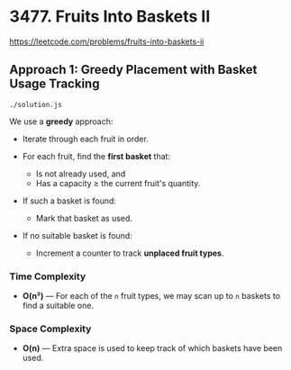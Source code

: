 # 3477. Fruits Into Baskets II

https://leetcode.com/problems/fruits-into-baskets-ii

## Approach 1: Greedy Placement with Basket Usage Tracking
`./solution.js`

We use a **greedy** approach:

* Iterate through each fruit in order.
* For each fruit, find the **first basket** that:

  * Is not already used, and
  * Has a capacity ≥ the current fruit's quantity.
* If such a basket is found:

  * Mark that basket as used.
* If no suitable basket is found:

  * Increment a counter to track **unplaced fruit types**.


### Time Complexity

* **O(n²)** — For each of the `n` fruit types, we may scan up to `n` baskets to find a suitable one.

### Space Complexity

* **O(n)** — Extra space is used to keep track of which baskets have been used.
